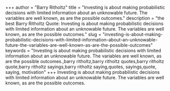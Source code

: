 +++
author = "Barry Ritholtz"
title = "Investing is about making probabilistic decisions with limited information about an unknowable future. The variables are well known, as are the possible outcomes."
description = "the best Barry Ritholtz Quote: Investing is about making probabilistic decisions with limited information about an unknowable future. The variables are well known, as are the possible outcomes."
slug = "investing-is-about-making-probabilistic-decisions-with-limited-information-about-an-unknowable-future-the-variables-are-well-known-as-are-the-possible-outcomes"
keywords = "Investing is about making probabilistic decisions with limited information about an unknowable future. The variables are well known, as are the possible outcomes.,barry ritholtz,barry ritholtz quotes,barry ritholtz quote,barry ritholtz sayings,barry ritholtz saying,quotes, sayings,quote, saying, motivation"
+++
Investing is about making probabilistic decisions with limited information about an unknowable future. The variables are well known, as are the possible outcomes.
